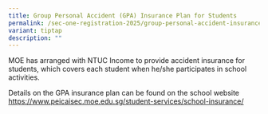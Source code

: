 ```yaml
---
title: Group Personal Accident (GPA) Insurance Plan for Students
permalink: /sec-one-registration-2025/group-personal-accident-insurance-plan-for-students/
variant: tiptap
description: ""
---
```

<p>MOE has arranged with NTUC Income to provide accident insurance for students,
which covers each student when he/she participates in school activities.</p>
<p>Details on the GPA insurance plan can be found on the school website
<a href="https://www.peicaisec.moe.edu.sg/student-services/school-insurance/" rel="noopener noreferrer nofollow" target="_blank">https://www.peicaisec.moe.edu.sg/student-services/school-insurance/</a>
</p>